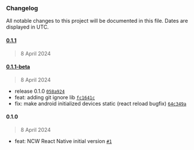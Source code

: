 ### Changelog

All notable changes to this project will be documented in this file. Dates are displayed in UTC.

#### [0.1.1](https://github.com/fireblocks/react-native-ncw-sdk/compare/0.1.1-beta...0.1.1)

> 8 April 2024

#### [0.1.1-beta](https://github.com/fireblocks/react-native-ncw-sdk/compare/0.1.0...0.1.1-beta)

> 8 April 2024

- release 0.1.0 [`058a924`](https://github.com/fireblocks/react-native-ncw-sdk/commit/058a92454ef6019771fe0c9abc1738920ce2eb7b)
- feat: adding git ignore lib [`fc1641c`](https://github.com/fireblocks/react-native-ncw-sdk/commit/fc1641c725d57f826ee98399b0d62e64ac7cc4a3)
- fix: make android initialized devices static (react reload bugfix) [`64c349a`](https://github.com/fireblocks/react-native-ncw-sdk/commit/64c349aa77263bcb86a61305ab0d3c8a8dba0bdc)

#### 0.1.0

> 8 April 2024

- feat: NCW React Native initial version [`#1`](https://github.com/fireblocks/react-native-ncw-sdk/pull/1)

